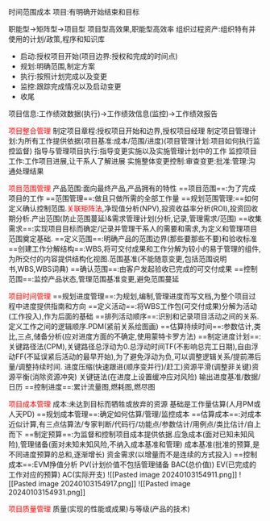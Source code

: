 时间范围成本
项目:有明确开始结束和目标

职能型->矩阵型->项目型
项目型高效果,职能型高效率
组织过程资产:组织特有并使用的计划/政策,程序和知识库

- 启动:授权项目开始(项目边界:授权和完成的时间点)
- 规划:明确范围,制定方案
- 执行:按照计划完成以及变更
- 监控:跟踪完成情况以及启动变更
- 收尾

项目信息:工作绩效数据(执行)->工作绩效信息(监控)->工作绩效报告

<font color="#ff0000">项目整合管理</font>
制定项目章程:授权项目开始和边界,授权项目经理
制定项目管理计划:为所有工作提供依据(项目基准:成本/范围/进度)(项目管理计划:项目如何执行监控监督)
指导与管理项目执行:指导变更实施以及实施管理计划中的工作
监控项目工作:工作项目进展,让干系人了解进展
实施整体变更控制:审查变更:批准:管理:沟通处理结果

<font color="#ff0000">项目范围管理</font>
产品范围:面向最终产品,产品拥有的特性
==项目范围==:为了完成项目的工作
==范围管理==:做且只做所需的全部工作量
==规划范围管理:==如何定义确认控制范围.<font color="#ff0000">关联矩阵法</font>,净现值分析(NPV),投资收益率分析(ROI),投资回收期分析.产出范围(防止范围蔓延)&需求管理计划(分析,记录,管理需求/范围)
==收集需求==:实现项目目标而确定/记录并管理干系人的需要和需求,为定义和管理项目范围奠定基础.
==定义范围==:明确产品的范围边界(那些要那些不要)和验收标准
==创建工作分解结构==:WBS,将可交付成果和工作分解为较小的易于管理的组件,为所交付的内容提供结构化视图.范围基准(不能随意变更,包括范围说明书,WBS,WBS词典)
==确认范围==:由客户发起验收已完成的可交付成果
==控制范围==:监控产品状态,管理范围基准变更,避免范围蔓延

<font color="#ff0000">项目时间管理</font>
==规划进度管理==:为规划,编制,管理进度而写文档,为整个项目过程中进度提供指南和方向
==定义活动==:将WBS工作包(可交付成果)分解为活动(工作投入),作为后面的基础
==排列活动顺序==:识别和记录项目活动之间的关系.定义工作之间的逻辑顺序.PDM(紧前关系绘图画)
==估算持续时间==:参数估计,类比,三点,储备分析(应对进度方面的不确定,使用蒙特卡罗方法)
==制定进度计划==:关键路径法(CPM),关键路径总浮动为0.总浮动时间TF(不影响总完工日期),自由浮动FF(不延误紧后活动的最早开始),为了避免浮动为负,可以调整逻辑关系/提前滞后量/调整持续时间. 进度压缩(快速跟进(顺序变并行)/赶工)资源平滑(调整非关键)资源平衡(消除资源冲突) 关键链法(在进度上设置缓冲应对风险) 输出进度基准/数据/日历
==控制进度==:累计流量图,燃耗图,燃尽图

<font color="#ff0000">项目成本管理</font>
成本:未达到目标而牺牲或放弃的资源 基础是工作量估算(人月PM或人天PD)
==规划成本管理==:确定如何估算/管理/监控成本
==估算成本==:对成本近似计算,有三点估算法/专家判断/代码行/功能点/参数估计/用例点/类比估计/自上而下
==制定预算==:为监督和控制项目成本提供依据.应急成本(面对已知未知风险),管理储备(面对未知未知风险,不纳入成本基准和管理) 成本基准(批准的预算,是不同进度预算的总和,逐渐增长) 资金需求(以增量而不是连续的方式投入)
==控制成本==:EVM挣值分析 PV(计划价值不包括管理储备 BAC(总价值)) EV(已完成的工作对应的预算) AC(实际开支) 
![[Pasted image 20240103154911.png]]
![[Pasted image 20240103154917.png]]
![[Pasted image 20240103154931.png]]

<font color="#ff0000">项目质量管理</font>
质量(实现的性能或成果)与等级(产品的技术)